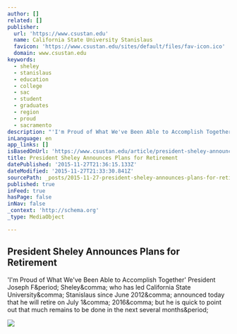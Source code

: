 ```yaml
---
author: []
related: []
publisher:
  url: 'https://www.csustan.edu'
  name: California State University Stanislaus
  favicon: 'https://www.csustan.edu/sites/default/files/fav-icon.ico'
  domain: www.csustan.edu
keywords:
  - sheley
  - stanislaus
  - education
  - college
  - sac
  - student
  - graduates
  - region
  - proud
  - sacramento
description: "'I'm Proud of What We've Been Able to Accomplish Together' ​President Joseph F. Sheley, who has led California State University, Stanislaus since June 2012, announced today that he will retire on July 1, 2016, but he is quick to point out that much remains to be done in the next several months."
inLanguage: en
app_links: []
isBasedOnUrl: 'https://www.csustan.edu/article/president-sheley-announces-plans-retirement'
title: President Sheley Announces Plans for Retirement
datePublished: '2015-11-27T21:36:15.133Z'
dateModified: '2015-11-27T21:33:30.841Z'
sourcePath: _posts/2015-11-27-president-sheley-announces-plans-for-retirement.md
published: true
inFeed: true
hasPage: false
inNav: false
_context: 'http://schema.org'
_type: MediaObject

---
```

<article style=""><h1>President Sheley Announces Plans for Retirement</h1><p>'I'm Proud of What We've Been Able to Accomplish Together' ​President Joseph F&amp;period; Sheley&amp;comma; who has led California State University&amp;comma; Stanislaus since June 2012&amp;comma; announced today that he will retire on July 1&amp;comma; 2016&amp;comma; but he is quick to point out that much remains to be done in the next several months&amp;period;</p><img src="https://www.csustan.edu/sites/default/files/news/images/nr_president_sheley_to_retire.png" /></article>
